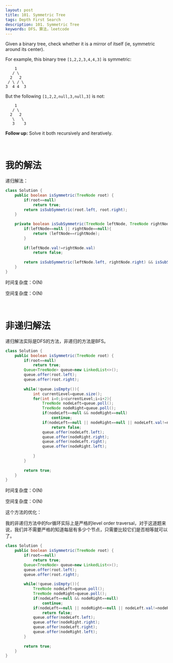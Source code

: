 ```yaml
---
layout: post
title: 101. Symmetric Tree
tags: Depth First Search
description: 101. Symmetric Tree
keywords: DFS，算法，leetcode
---
```


Given a binary tree, check whether it is a mirror of itself (ie, symmetric around its center).

For example, this binary tree `[1,2,2,3,4,4,3]` is symmetric:

```
    1
   / \
  2   2
 / \ / \
3  4 4  3
```

 

But the following `[1,2,2,null,3,null,3]` is not:

```
    1
   / \
  2   2
   \   \
   3    3
```

 

**Follow up:** Solve it both recursively and iteratively.

</br>

# 我的解法

递归解法：

```java
class Solution {
    public boolean isSymmetric(TreeNode root) {
        if(root==null)
            return true;
        return isSubSymmetric(root.left, root.right);
    }
    
    private boolean isSubSymmetric(TreeNode leftNode, TreeNode rightNode){
        if(leftNode==null || rightNode==null){
            return (leftNode==rightNode);
        }
        
        if(leftNode.val!=rightNode.val)
            return false;
        
        return isSubSymmetric(leftNode.left, rightNode.right) && isSubSymmetric(leftNode.right, rightNode.left);
    }
}
```

时间复杂度：O(N)

空间复杂度：O(N)

<br/>

# 非递归解法

递归解法实际是DFS的方法，非递归的方法是BFS。

```java
class Solution {
    public boolean isSymmetric(TreeNode root) {
        if(root==null)
            return true;
        Queue<TreeNode> queue=new LinkedList<>();
        queue.offer(root.left);
        queue.offer(root.right);
        
        while(!queue.isEmpty()){
            int currentLevel=queue.size();
            for(int i=0;i<currentLevel;i=i+2){
                TreeNode nodeLeft=queue.poll();
                TreeNode nodeRight=queue.poll();
                if(nodeLeft==null && nodeRight==null)
                    continue;
                if(nodeLeft==null || nodeRight==null || nodeLeft.val!=nodeRight.val)
                    return false;
                queue.offer(nodeLeft.left);
                queue.offer(nodeRight.right);
                queue.offer(nodeLeft.right);
                queue.offer(nodeRight.left);
                
            }
        }
        
        return true;
    }
}
```

时间复杂度：O(N)

空间复杂度：O(N)

这个方法的优化：

我的非递归方法中的for循环实际上是严格的level order traversal，对于这道题来说，我们并不需要严格的知道每层有多少个节点，只需要比较它们是否相等就可以了。

```java
class Solution {
    public boolean isSymmetric(TreeNode root) {
        if(root==null)
            return true;
        Queue<TreeNode> queue=new LinkedList<>();
        queue.offer(root.left);
        queue.offer(root.right);
        
        while(!queue.isEmpty()){
            TreeNode nodeLeft=queue.poll();
            TreeNode nodeRight=queue.poll();
            if(nodeLeft==null && nodeRight==null)
                continue;
            if(nodeLeft==null || nodeRight==null || nodeLeft.val!=nodeRight.val)
                return false;
            queue.offer(nodeLeft.left);
            queue.offer(nodeRight.right);
            queue.offer(nodeLeft.right);
            queue.offer(nodeRight.left);
        }
        
        return true;
    }
}
```